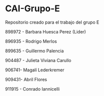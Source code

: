 # CAI-Grupo-E

Repositorio creado para el trabajo del grupo E

898972 - Barbara Huesca Perez (Lider)

896935 - Rodrigo Merlos

899635 - Guillermo Palencia

904487 - Julieta Viviana Carullo

906741- Magalí Lederkremer 

909431- Abril Flores 

911915 - Conrado Iannicelli

